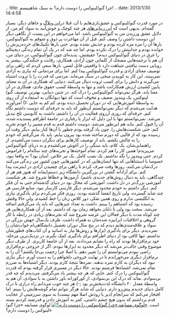 .. title: چرا گنو/لینوکس را دوست دارم؟ به سبک شاهینیسم! .. date:
2013/1/30 14:4:58

در مورد قدرت گنو/لینوکس و عشق‌بازی‌هایم با آن‌، قبلا در[این
وبلاگ](http://shahinism.com/%d8%aa%d9%85%d8%a7%d9%85%db%8c-%d8%a7%d8%b1%d8%b3%d8%a7%d9%84%e2%80%8c%d9%87%d8%a7/ "تمامی ارسال‌ها")
و جاهای دیگر‌، بسیار گفته‌ام. بدیهی است که [این
زیبایی‌های](http://shahinism.com/%d8%aa%d9%85%d8%a7%d9%85%db%8c-%d8%a7%d8%b1%d8%b3%d8%a7%d9%84%e2%80%8c%d9%87%d8%a7/ "تمامی ارسال‌ها")
هر چند کوچک و خوش‌آیند به سواد کم من‌، از دلایل عشق ورزیدن من به
گنو/لینوکس باشد. اما می‌خواهم در این پست‌، از نگاهی دیگر این دوست داشتن
را وصف کنم. قبل از آن مهاجرت پر ذوق و شوقم به گنو/لینوکس‌‌، بار‌ها آن را
مزه مزه کرده بودم و جذبش نشده بودم. حتی بار‌ها تکنیک‌های خرده‌ریزش را
خوانده بودم و جذابیتش را درک نکرده بودم. اما چه شد که در یک آن تمام
زندگی دیجیتالم را غرق در دنیای گنو/لینوکس دیدم؟ حقیقتش‌، پدیده‌ای چون
گنو/لینوکس‌، در دنیای من‌، آن هم با ترجمه‌هایی مضحک از کلماتی چون
آزادی‌، همکاری‌، رقابت‌ و جنگندگی‌، بیشتر به رویایی دست نیافتنی شباهت
دارد تا واقعیتی قابل لمس. بار‌ها سعی کردم که راهی برای توصیف معنای آزادی
و قدرت گنو/لینوکس پیدا کنم. اما برای مردمانی که نیازی به آزادی
نمی‌بینند‌، این کار به کوبیدن میخی در سنگ می‌ماند. مردمی که قدرت را با
ثروت اشتباه می‌گیرند و دانش را برای کسب ثروت دنبال می‌کنند. دنیایی که
همکاری در آن به معنای پایین کشیدن ارزش همکارانت باشد و تنها به واسطهٔ
کسب حقوق مادی‌، همکاری در آن معنا یابد‌، هرگز نمی‌تواند گنو/لینوکس را
درک کند. در چنین دنیایی‌، بهترین توصیف گنو/لینوکس‌، یک ویندوز ضعیف و
مخوف است که تنها دیوانگان به استفاده از آن روی می‌آورند! D: به واسطهٔ
آموزش‌هایی که در دوران تحصیل دیده بودم‌، کم کم به جایی هدایت می‌شدم که
دیگر نمی‌توانستم آن‌طور که باید به حرفه‌ای که دوست داشتم نگاه کنم.
حرفه‌ای که روزی آرزوی فعالیت در آن را داشتم‌، داشت به کابوسی تلخ تبدیل
می‌شد. نمی‌توانستم تنها با این دلیل که ابزار یا رفتاری در جامعهٔ اطرافم
پسندیده شده‌، آن را قبول کنم. نباید هم این‌طور می‌شد. دوست داشتم قدم به
قدم مسیر را خودم تجربه کنم‌. حتی شکست‌هایش را. چون یاد گرفته بودم چطور
با آن‌ها کنار بیایم. دیگر وقت آن رسیده بود که از قالبی که دورم ساخته شده
بود بیرون بیایم. باید یاد می‌گرفتم که خودم را به چالش بکشم. باید از
توصیف کار‌هایم برای دیگران دست می‌کشیدم‌. از راهنمایی‌شان. یک کلام‌،
باید سنگی را در آغوش می‌کشیدم و به دریای گنو/لینوکس می‌پریدم! همین کار
را هم کردم. تمام آموخته‌ها و تجربه‌های چند ساله‌ام را فراموش کردم. حتی
ویندوز را نگه نداشتم. یک نصب کامل. یک تیر خلاص. آسان بود؟ نه واقعا نبود.
خصوصا با استثناهایی که تنها انسان‌هایی که در کشور‌هایی چون کشور من زندگی
می‌کنند درک‌شان می‌کنند. روز‌ها وقت صرف کردم تا راهی برای چشیدن آزادی در
اینترنت پیدا کنم. برای آزادانه گشتن در بزرگترین دانشگاه زیر دستم(بماند
که هنوز هم هر از چندگاهی‌، باید به دنبال روش‌های جدیدی باشم). آزمون‌ها و
خطا‌ها شروع شد. هر شکست آموزشی بزرگ‌تر در دل داشت. آموزشی که محال بود در
دنیای گذشته‌ام حتی به آن فکر کنم. دیگر داشتم به خودم محدود می‌شدم. دیگر
فارسی کارساز نبود. منابع فارسی هر چند شاید گسترده‌، ولی تاریخ انقضا
گذشته بودند. روزی فکر می‌کردم برای یادگیری نیازی به انگلیسی ندارم و روی
همین تفکر‌، دور کلاس زبان را خط کشیدم. ولی حالا وقتش رسیده بود که
اشتباهم را ببینم. داشت به تعداد چیز‌هایی که باید یاد می‌گرفتم اضافه
می‌شد. سخت بود ولی تا دلتان بخواهد زمان بود که داشتم. بعد از آن
همکاری‌هایی هر چند کوتاه مدت با دیگر فعالان این عرصه شروع شد که
تجربه‌های زیادی در رابطه با کار گروهی و اخلاقیات ایرانیزه شده‌مان به
همراه داشت. ظرف یک‌سال جهش بزرگی در سواد و علاقه‌مندی‌هایم دیدم که در
پنج سال دوران تحصیل دانشگاهی‌ام خواب‌شان را نمی‌دیدم. دیگر برای یادگیری
ابزار‌ها و روش‌ها نیاز به اساتید و آن کتاب‌های قطورشان نداشتم. تنها کافی
بود از دنیای اطرافم برای یادگیری کمک بگیرم. در نزدیک‌ترین مرحله‌، خود
نرم‌افزار‌ها بودند که راه را نشانم می‌دادند. بعد از آن جامعهٔ کاربری. از
طرف دیگر موضوع وقتی جالب‌تر می‌شد که دیگر محدود به ابزار‌ها نبودم. اگر
از خروجی نرم‌افزاری راضی نبودم می‌توانستم آن را تغییر دهم. یا اصلا چرا
زحمت بی‌جا بکشم؟ آن را به نرم‌افزار دیگری می‌خوراندم تا در نهایت خروجی
دلخواهم را به دست آورم. دیگر نیازی نبود که دیگران به کارم نمره بدهند.
نمره‌ها نتیجهٔ کارم بودند. دیگر اشتباه‌ها به ضررم تمام نمی‌شد. اشتباه‌ها
فرصتم بودند. حالا دیگر در مسیری قرار گرفته بودم که قدرت گنو/لینوکس را
درک کنم. جایی که هر چه بیشتر یاد می‌گرفتم‌، می‌دیدم که چه قدر بی‌سوادم.
بماند که درک این بی‌سوادی‌، از کور‌کورانه باور داشتن به با سوادی‌، آن هم
به واسطهٔ معدل ۲۰ دانشگاه لذت‌بخش‌تر بود ;-) هر چند خوب می‌دانم راه
درازی تا درک کامل دنیای جدیدم پیش‌رو دارم. دنیایی که شاید هرگز نتوانم
تمام گوشه‌هایش را ببینم. اما افتخار می‌کنم که سرانجام (دیر یا زودش اصلا
مهم نیست) به سوی سرزمینی از عجایب قدم برداشتم که بدون هیچ چشم داشتی‌،
کمر به آموزش دادن و قدرتمند کردنم بسته است. [![لوگوی مسابقه «چرا
گنو/لینوکس را دوست
دارم؟»](http://blog.sito.ir/wp-content/uploads/2013/01/blog-competition-468.png "لوگوی مسابقه «چرا گنو/لینوکس را دوست دارم؟»")](http://blog.sito.ir/why-i-love-gnulinux/)
لوگوی مسابقه «چرا گنو/لینوکس را دوست دارم؟»
